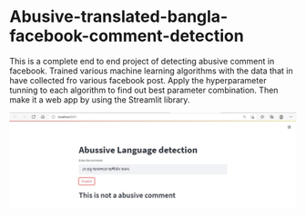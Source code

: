 # Abusive-translated-bangla-facebook-comment-detection
This is a complete end to end project of detecting abusive comment in facebook. Trained various machine learning algorithms with the data that in have collected fro various facebook post. Apply the hyperparameter tunning to each algorithm to find out best parameter combination. Then make it a web app by using the Streamlit library.

![image](https://github.com/Sudhakordas/Abusive-translated-bangla-facebook-comment-detection/blob/master/Images/Abbusive.JPG)

